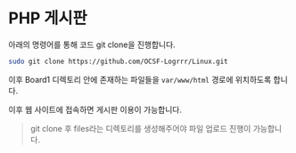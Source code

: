 # PHP 게시판

아래의 명령어를 통해 코드 git clone을 진행합니다.

```bash
sudo git clone https://github.com/OCSF-Logrrr/Linux.git
```

이후 Board1 디렉토리 안에 존재하는 파일들을 `var/www/html` 경로에 위치하도록 합니다.

이후 웹 사이트에 접속하면 게시판 이용이 가능합니다.

> git clone 후 files라는 디렉토리를 생성해주어야 파일 업로드 진행이 가능합니다.
